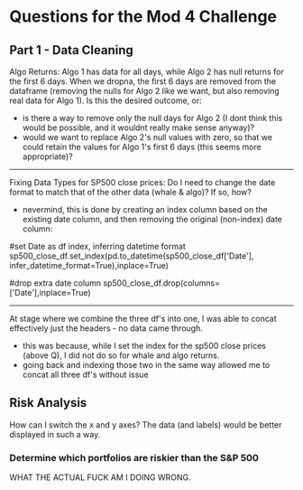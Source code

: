# Questions for the Mod 4 Challenge

## Part 1 - Data Cleaning
Algo Returns: Algo 1 has data for all days, while Algo 2 has null returns for the first 6 days. When we dropna, the first 6 days are removed from the dataframe (removing the nulls for Algo 2 like we want, but also removing real data for Algo 1). Is this the desired outcome, or:
- is there a way to remove only the null days for Algo 2 (I dont think this would be possible, and it wouldnt really make sense anyway)?
- would we want to replace Algo 2's null values with zero, so that we could retain the values for Algo 1's first 6 days (this seems more appropriate)?

-------
Fixing Data Types for SP500 close prices: Do I need to change the date format to match that of the other data (whale & algo)? If so, how?
- nevermind, this is done by creating an index column based on the existing date column, and then removing the original (non-index) date column:

#set Date as df index, inferring datetime format
sp500_close_df.set_index(pd.to_datetime(sp500_close_df['Date'], infer_datetime_format=True),inplace=True)

#drop extra date column
sp500_close_df.drop(columns=['Date'],inplace=True)

-------
At stage where we combine the three df's into one, I was able to concat effectively just the headers - no data came through.
- this was because, while I set the index for the sp500 close prices (above Q), I did not do so for whale and algo returns.
- going back and indexing those two in the same way allowed me to concat all three df's without issue



## Risk Analysis
How can I switch the x and y axes? The data (and labels) would be better displayed in such a way.

### Determine which portfolios are riskier than the S&P 500
WHAT THE ACTUAL FUCK AM I DOING WRONG.